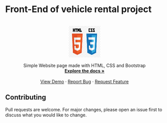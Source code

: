 # Front-End of vehicle rental project

<br />
<div align="center">
  <a href="https://github.com/othneildrew/Best-README-Template">
    <img src="/img/html&css.jpg" alt="Logo" width="100" height="100">
  </a>

  <p align="center">
    Simple Website page made with HTML, CSS and Bootstrap
    <br />
    <a href="#"><strong>Explore the docs »</strong></a>
    <br />
    <br />
    <a href="https://circlevehicle.netlify.app/">View Demo</a>
    ·
    <a href="#">Report Bug</a>
    ·
    <a href="#">Request Feature</a>
  </p>
</div>

## Contributing

Pull requests are welcome. For major changes, please open an issue first to discuss what you would like to change.
